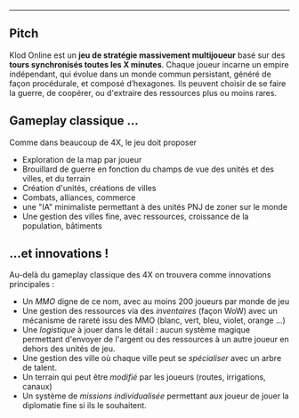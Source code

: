 ___
## Pitch
Klod Online est un **jeu de stratégie massivement multijoueur** basé sur des **tours synchronisés toutes les X minutes**.  Chaque joueur incarne un empire indépendant, qui évolue dans un monde commun persistant, généré de façon procédurale, et composé d’hexagones. Ils peuvent choisir de se faire la guerre, de coopérer, ou d'extraire des ressources plus ou moins rares.
## Gameplay classique ...
Comme dans beaucoup de 4X, le jeu doit proposer
 - Exploration de la map par joueur
 - Brouillard de guerre en fonction du champs de vue des unités et des villes, et du terrain
 - Création d'unités, créations de villes
 - Combats, alliances, commerce
 - une "IA" minimaliste permettant à des unités PNJ de zoner sur le monde
 - Une gestion des villes fine, avec ressources, croissance de la population, bâtiments
## ...et innovations !
Au-delà du gameplay classique des 4X on trouvera comme innovations principales :
 - Un _MMO_ digne de ce nom, avec au moins 200 joueurs par monde de jeu
 - Une gestion des ressources via des _inventaires_ (façon WoW) avec un mécanisme de rareté issu des MMO (blanc, vert, bleu, violet, orange ...)
 - Une _logistique_ à jouer dans le détail : aucun système magique permettant d'envoyer de l'argent ou des ressources à un autre joueur en dehors des unités de jeu.
 - Une gestion des ville où chaque ville peut se _spécialiser_ avec un arbre de talent.
 - Un terrain qui peut être _modifié_ par les joueurs (routes, irrigations, canaux)
 - Un système de _missions individualisée_ permettant aux joueur de jouer la diplomatie fine si ils le souhaitent.